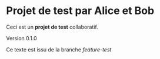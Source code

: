 # Projet de test par Alice et Bob

Ceci est un **projet de test** collaboratif.

Version 0.1.0

Ce texte est issu de la branche *feature-test*
